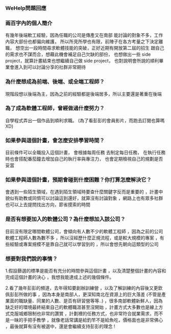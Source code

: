 ### WeHelp問題回應

### 兩百字內的個人簡介

有幾年後端軟工經驗，因為任職的公司是傳產又在南部
能討論的對象不多，工作內容大部份也都偏向維護，
所以所見所學也有限，前陣子在各方考量之下決定離職，
想空出一段時間尋求軟體技能的突破，正好近期有開放第二屆的招生
跟自己的需求也不謀而合，想藉此機會補足自己欠缺的部份，
也想做出一些 side project，就算計畫結束也想繼續自己做 side project，
也對說明會所說的順利畢業會進入到可以討論分享的社群非常期待

### 為什麼想成為前端、後端、或全端工程師？

現階段想以後端為主，因為之前的經驗都是後端居多，所以主要還是著重在後端

### 為了成為軟體工程師，曾經做過什麼努力？

自學程式弄出一個作品到順利求職。
(為了看彭彭的會員影片，而跑去訂閱也算嗎XD)

### 如果參與這個計畫，會怎麼安排學習時間？
目前條件可以全職投入這個計畫， 會根據每周任務
去制定每日任務， 在執行任務時也會搭配番茄鐘去增加自己的執行率與專注力，
也會定期檢視自己的規劃是否妥當

### 如果參與這個計畫，預期會碰到什麼困難？你打算怎麼解決它？

會遇到一些陌生領域，在遇到陌生領域時要查什麼關鍵字反而是重要的
，計畫中貌似有助教或同儕可以討論這到還好，就算沒有討論對象
，網路上也有眾多社群也可以上去提問找出方向，節省摸索的時間

### 是否有想要加入的軟體公司？為什麼想加入該公司？

目前沒有限定哪間軟體公司，會傾向有人數不少的軟體工程師
，因為之前的公司軟體工程師人數為數不多
，所以沒經歷什麼正規流程，或是較大規模的專案
，有些經驗或專案規模不是靠自己就可以學習到的
，所以會想先朝向這類型的公司

### 想要對我們說的事情？
1.假設篩選的標準是能否有充分的時間參與這個計畫
，以及清楚整個計畫的內容和完成這個計畫的決心 
，我想我能達成上述的幾個條件。
	
2.看了幾年彭彭的頻道，去年得知要創辦訓練營
，以及了解訓練的內容後又更欽佩彭彭所做的事
，因為本身是南部人，更深知南北在資源上的巨大落差
(不管是產業面的職缺量、同業的人數、是否有研習營等等..)
，很多南部軟體新鮮人，因為缺乏好的環境最終結束自己的軟體職涯甚至沒開始
，計畫方式大多數也是線上方式克服城鄉限制也非常的讚賞
，計劃裡的任務方式，也非常符合就業需求，而不是一昧的手把手教學
，就像老話常講是給釣竿不是給魚吃，價格面也是非常佛心
，最後就算有沒有被選中，還是會繼續支持彭彭的理念 !
